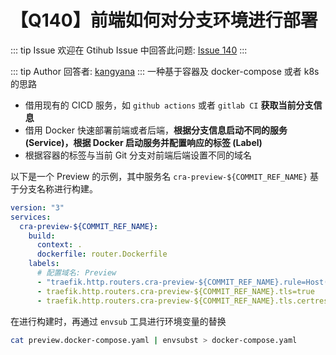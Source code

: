 # 【Q140】前端如何对分支环境进行部署


::: tip Issue
欢迎在 Gtihub Issue 中回答此问题: [Issue 140](https://github.com/kangyana/daily-question/issues/140)
:::

::: tip Author
回答者: [kangyana](https://github.com/kangyana)
:::
一种基于容器及 docker-compose 或者 k8s 的思路

- 借用现有的 CICD 服务，如 `github actions` 或者 `gitlab CI` **获取当前分支信息**
- 借用 Docker 快速部署前端或者后端，**根据分支信息启动不同的服务 (Service)，根据 Docker 启动服务并配置响应的标签 (Label)**
- 根据容器的标签与当前 Git 分支对前端后端设置不同的域名


以下是一个 Preview 的示例，其中服务名 `cra-preview-${COMMIT_REF_NAME}` 基于分支名称进行构建。
```yaml
version: "3"
services:
  cra-preview-${COMMIT_REF_NAME}:
    build:
      context: .
      dockerfile: router.Dockerfile
    labels:
      # 配置域名: Preview
      - "traefik.http.routers.cra-preview-${COMMIT_REF_NAME}.rule=Host(`${COMMIT_REF_NAME}.cra.shanyue.tech`)"
      - traefik.http.routers.cra-preview-${COMMIT_REF_NAME}.tls=true
      - traefik.http.routers.cra-preview-${COMMIT_REF_NAME}.tls.certresolver=le
```

在进行构建时，再通过 `envsub` 工具进行环境变量的替换
```bash
cat preview.docker-compose.yaml | envsubst > docker-compose.yaml
```
